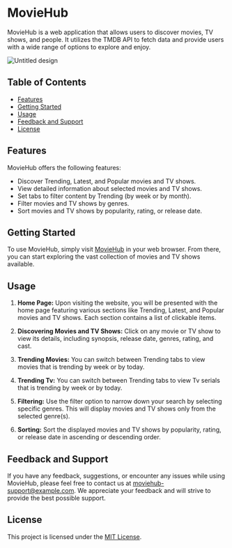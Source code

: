 # MovieHub

MovieHub is a web application that allows users to discover movies, TV shows, and people. It utilizes the TMDB API to fetch data and provide users with a wide range of options to explore and enjoy.

![Untitled design](https://github.com/Mansi-Tiwari/moviehub/assets/78271543/adc63d16-1a3a-4338-898b-0239dd03d228)


## Table of Contents

- [Features](#features)
- [Getting Started](#getting-started)
- [Usage](#usage)
- [Feedback and Support](#feedback-and-support)
- [License](#license)

## Features

MovieHub offers the following features:

- Discover Trending, Latest, and Popular movies and TV shows.
- View detailed information about selected movies and TV shows.
- Set tabs to filter content by Trending (by week or by month).
- Filter movies and TV shows by genres.
- Sort movies and TV shows by popularity, rating, or release date.

## Getting Started

To use MovieHub, simply visit [MovieHub](https://moviehub-dusky.vercel.app/) in your web browser. From there, you can start exploring the vast collection of movies and TV shows available.

## Usage

1. **Home Page:** Upon visiting the website, you will be presented with the home page featuring various sections like Trending, Latest, and Popular movies and TV shows. Each section contains a list of clickable items.

2. **Discovering Movies and TV Shows:** Click on any movie or TV show to view its details, including synopsis, release date, genres, rating, and cast.

3. **Trending Movies:** You can switch between Trending tabs to view movies that is trending by week or by today.

4.  **Trending Tv:** You can switch between Trending tabs to view Tv serials that is trending by week or by today.

5. **Filtering:** Use the filter option to narrow down your search by selecting specific genres. This will display movies and TV shows only from the selected genre(s).

6. **Sorting:** Sort the displayed movies and TV shows by popularity, rating, or release date in ascending or descending order.

## Feedback and Support

If you have any feedback, suggestions, or encounter any issues while using MovieHub, please feel free to contact us at [moviehub-support@example.com](mailto:moviehub-support@example.com). We appreciate your feedback and will strive to provide the best possible support.

## License

This project is licensed under the [MIT License](LICENSE).

